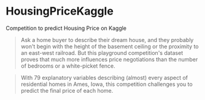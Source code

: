 # HousingPriceKaggle
Competition to predict Housing Price on Kaggle

>Ask a home buyer to describe their dream house, and they probably won't begin with the height of the basement ceiling or the proximity to an east-west railroad. But this playground competition's dataset proves that much more influences price negotiations than the number of bedrooms or a white-picket fence.

>With 79 explanatory variables describing (almost) every aspect of residential homes in Ames, Iowa, this competition challenges you to predict the final price of each home.

